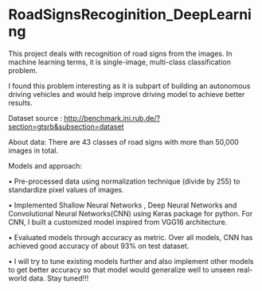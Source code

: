# RoadSignsRecoginition_DeepLearning

This project deals with recognition of road signs from the images. In machine learning terms, it is single-image, multi-class classification problem.

I found this problem interesting as it is subpart of building an autonomous driving vehicles and would help improve driving model to achieve better results. 

Dataset source : 
  http://benchmark.ini.rub.de/?section=gtsrb&subsection=dataset 
  
About data:
  There are 43 classes of road signs with more than 50,000 images in total. 
  
Models and approach: 

•	Pre-processed data using normalization technique (divide by 255) to standardize pixel values of images.

•	Implemented Shallow Neural Networks , Deep Neural Networks and Convolutional Neural Networks(CNN) using Keras package for python. 
For CNN, I built a customized model inspired from VGG16 architecture.

•	Evaluated models through accuracy as metric. Over all models, CNN has achieved good accuracy of about 93% on test dataset. 

•	I will try to tune existing models further and also implement other models to get better accuracy so that model would generalize well to unseen real-world data. Stay tuned!!!
  
